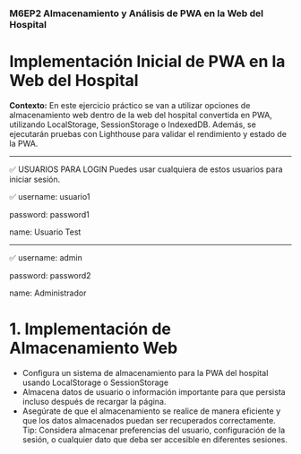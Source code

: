 ### M6EP2 Almacenamiento y Análisis de PWA en la Web del Hospital

# Implementación Inicial de PWA en la Web del Hospital

**Contexto:**
En este ejercicio práctico se van a utilizar opciones de almacenamiento web dentro de la web del hospital convertida en PWA, utilizando
LocalStorage, SessionStorage o IndexedDB. Además, se ejecutarán pruebas con Lighthouse para validar el rendimiento y estado de la PWA.

___________________________________________________________________________

✅ USUARIOS PARA LOGIN
Puedes usar cualquiera de estos usuarios para iniciar sesión.

✅ username: usuario1

password: password1

name: Usuario Test
_______________________

✅ username: admin

password: password2

name: Administrador



# 1. Implementación de Almacenamiento Web 
- Configura un sistema de almacenamiento para la PWA del hospital usando LocalStorage o SessionStorage
- Almacena datos de usuario o información importante para que persista incluso después de recargar la página.
- Asegúrate de que el almacenamiento se realice de manera eficiente y que los datos almacenados puedan ser recuperados correctamente.
Tip: Considera almacenar preferencias del usuario, configuración de la sesión, o cualquier dato que deba ser accesible en diferentes sesiones.